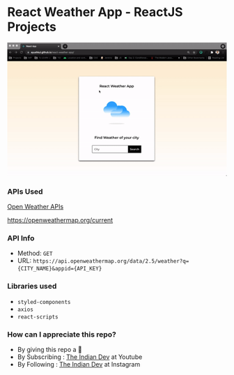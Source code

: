 # React Weather App - ReactJS Projects

![](weather.gif)

### APIs Used

[Open Weather APIs](https://openweathermap.org/)

https://openweathermap.org/current

### API Info

- Method: `GET`
- URL: `https://api.openweathermap.org/data/2.5/weather?q={CITY_NAME}&appid={API_KEY}`

### Libraries used

- `styled-components`
- `axios`
- `react-scripts`

### How can I appreciate this repo?

- By giving this repo a 🌟
- By Subscribing : [The Indian Dev](https://www.youtube.com/channel/UCbaR6YYn5VGXrR5_f-4tNsA) at Youtube
- By Following : [The Indian Dev](https://www.instagram.com/theindiandev) at Instagram
